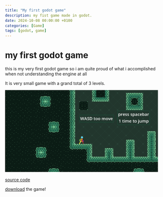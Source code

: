 ```yaml
---
title: "My first godot game"
description: my fist game made in godot.
date: 2024-10-08 00:00:00 +0100
categories: [Game]
tags: [godot, game]
---
```


# my first godot game

this is my very first godot game so i am quite proud of what i accomplished when not understanding the engine at all

It is very small game with a grand total of 3 levels.

![me](/assets/img/post/first-godot-game.png)

[source code](https://github.com/DeanLemans/2d-platformer-godot)

[download](https://github.com/DeanLemans/2d-platformer-godot/releases) the game!